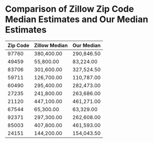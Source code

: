 # Comparison of Zillow Zip Code Median Estimates and Our Median Estimates

|Zip Code|Zillow Median|Our Median|
|--------|-------------|----------|
|97760	|380,400.00 |290,846.50|
|49459	|55,800.00|	83,224.00|
|83706	|301,600.00 |327,524.50|
|59711	|126,700.00 |110,787.00|
|60490	|295,400.00 |282,473.00|
|27235	|241,800.00 |263,686.00|
|21120	|447,100.00 |461,271.00|
|67544	|65,300.00  |63,329.00|
|92371	|297,300.00 |262,608.00|
|85003	|407,800.00 |461,593.00|
|24151	|144,200.00 |154,043.50|